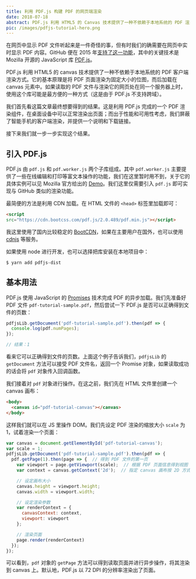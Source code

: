 ```yaml
---
title: 利用 PDF.js 构建 PDF 的网页端渲染
date: 2018-07-18
abstract: PDF.js 利用 HTML5 的 Canvas 技术提供了一种不依赖于本地系统的 PDF 渲染方式。如果仅希望在网页中预览 PDF 文件的话，这种方式可能是最简便的。GitHub 仓库中 PDF 文件的预览就采用了这种方式。
pic: /images/pdfjs-tutorial-hero.png
---
```


在网页中显示 PDF 文件听起来是一件奇怪的事，但有时我们的确需要在网页中实时显示 PDF 内容。GitHub 便在 2015 年[支持了这一功能](https://blog.github.com/2015-03-17-pdf-viewing/)，其中的关键技术是 Mozilla 开源的 JavaScript 库 [PDF.js](http://mozilla.github.io/pdf.js/)。

PDF.js 利用 HTML5 的 canvas 技术提供了一种不依赖于本地系统的 PDF 客户端渲染方式。它的基本原理是将 PDF 页面渲染为固定大小的位图，而后加载在 canvas 元素中。如果读取的 PDF 文件与渲染它的网页处在同一个服务器上时，使用这个库可能是最方便的一种方式（这是由于 PDF.js 不支持跨域）。

我们首先看这篇文章最终想要得到的结果。这是利用 PDF.js 完成的一个 PDF 渲染组件，在桌面设备中可以正常渲染出页面；而出于性能和可用性考虑，我们屏蔽了智能手机的客户端渲染，并提供一个说明和下载链接。

<Pdf file="/pdfs/pdf-tutorial-sample.pdf"/>

接下来我们就一步一步实现这个结果。

## 引入 PDF.js

PDF.js 由 `pdf.js` 和 `pdf.worker.js` 两个子库组成。其中 `pdf.worker.js` 主要提供了一些在线编辑和打印等富文本操作的功能，我们在这里暂时用不到，关于它的具体实例可以见 Mozilla 官方给出的 [Demo](http://mozilla.github.io/pdf.js/web/viewer.html)。我们这里仅需要引入 `pdf.js` 即可实现与 GitHub 类似的渲染功能。

最简便的方法是利用 CDN 加载。在 HTML 文件的 `<head>` 标签里加载即可：
```html
<script       
src="https://cdn.bootcss.com/pdf.js/2.0.489/pdf.min.js"></script>
```
我这里使用了国内比较稳定的 [BootCDN](https://www.bootcdn.cn/)，如果在主要用户在国外，也可以使用 [cdnjs](https://cdnjs.com) 等服务。

如果使用 node 进行开发，也可以选择把库安装在本地项目中：
```bash
$ yarn add pdfjs-dist
```

## 基本用法

PDF.js 使用 JavaScript 的 [Promises](https://developer.mozilla.org/zh-CN/docs/Web/JavaScript/Reference/Global_Objects/Promise) 技术完成 PDF 的异步加载。我们先准备好 PDF 文件 `pdf-tutorial-sample.pdf`，然后尝试一下 PDF.js 是否可以正确得到文件的页数：
```js
pdfjsLib.getDocument('pdf-tutorial-sample.pdf').then(pdf => {
  console.log(pdf.numPages);
});

// 结果：1
```
看来它可以正确得到文件的页数。上面这个例子告诉我们，`pdfjsLib` 的 `getDocument` 方法可以接受 PDF 文件名，返回一个 Promise 对象，如果读取成功的话会将 `pdf` 对象传入回调函数。

我们接着对 `pdf` 对象进行操作。在这之前，我们先在 HTML 文件里创建一个 canvas 画布：
```html
<body>
  <canvas id="pdf-tutorial-canvas"></canvas>
</body>
```
这样我们就可以在 JS 里操作 DOM。我们先设定 PDF 渲染的缩放大小 `scale` 为 1，试着渲染一个页面：
```js
var canvas = document.getElementById('pdf-tutorial-canvas');
var scale = 1;
pdfjsLib.getDocument('pdf-tutorial-sample.pdf').then(pdf => {
  pdf.getPage(1).then(page => {  // 得到 PDF 文件的第一页
    var viewport = page.getViewport(scale);  // 根据 PDF 页面信息得到视图
    var context = canvas.getContext('2d');  // 指定 canvas 画布按 2D 方式渲染

    // 设定画布大小
    canvas.height = viewport.height;
    canvas.width = viewport.width;

    // 设定渲染参数
    var renderContext = {
      canvasContext: context,
      viewport: viewport
    };

    // 渲染页面
    page.render(renderContext)
  });
});
```
可以看到，`pdf` 对象的 `getPage` 方法可以得到读取页面并进行异步操作，将其渲染到 canvas 上。默认地，PDF.js 以 72 DPI 的分辨率渲染出了页面。
